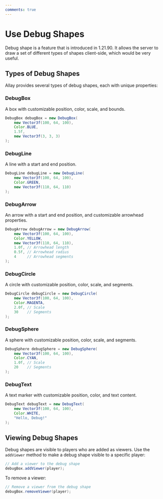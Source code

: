 ```yaml
---
comments: true
---
```


# Use Debug Shapes

Debug shape is a feature that is introduced in 1.21.90. It allows the server to draw a set of
different types of shapes client-side, which would be very useful.

## Types of Debug Shapes

Allay provides several types of debug shapes, each with unique properties:

### DebugBox
A box with customizable position, color, scale, and bounds.

```java linenums="1"
DebugBox debugBox = new DebugBox(
    new Vector3f(100, 64, 100),
    Color.BLUE,
    1.5f,
    new Vector3f(3, 3, 3)
);
```

### DebugLine
A line with a start and end position.

```java linenums="1"
DebugLine debugLine = new DebugLine(
    new Vector3f(100, 64, 100),
    Color.GREEN,
    new Vector3f(110, 64, 110)
);
```

### DebugArrow
An arrow with a start and end position, and customizable arrowhead properties.

```java linenums="1"
DebugArrow debugArrow = new DebugArrow(
    new Vector3f(100, 64, 100),
    Color.YELLOW,
    new Vector3f(110, 64, 110),
    1.0f, // Arrowhead length
    0.5f, // Arrowhead radius
    4     // Arrowhead segments
);
```

### DebugCircle
A circle with customizable position, color, scale, and segments.

```java linenums="1"
DebugCircle debugCircle = new DebugCircle(
    new Vector3f(100, 64, 100),
    Color.MAGENTA,
    2.0f, // Scale
    30    // Segments
);
```

### DebugSphere
A sphere with customizable position, color, scale, and segments.

```java linenums="1"
DebugSphere debugSphere = new DebugSphere(
    new Vector3f(100, 64, 100),
    Color.CYAN,
    1.0f, // Scale
    20    // Segments
);
```

### DebugText
A text marker with customizable position, color, and text content.

```java linenums="1"
DebugText debugText = new DebugText(
    new Vector3f(100, 64, 100),
    Color.WHITE,
    "Hello, Debug!"
);
```

## Viewing Debug Shapes

Debug shapes are visible to players who are added as viewers. Use the `addViewer` method to make a debug shape visible to a specific player:

```java linenums="1"
// Add a viewer to the debug shape
debugBox.addViewer(player);
```

To remove a viewer:

```java linenums="1"
// Remove a viewer from the debug shape
debugBox.removeViewer(player);
```